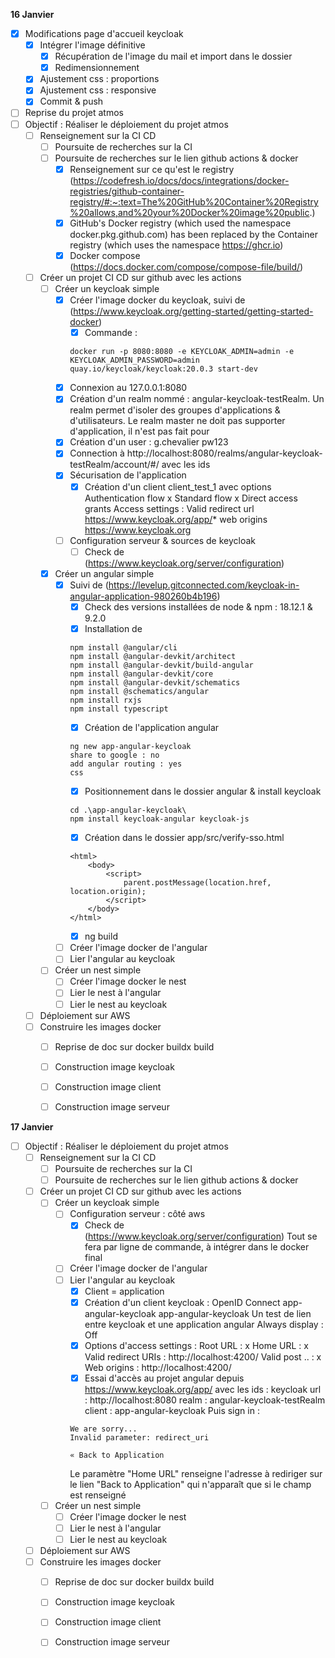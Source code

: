 **16 Janvier**
- [x] Modifications page d'accueil keycloak
    - [x] Intégrer l'image définitive
        - [x] Récupération de l'image du mail et import dans le dossier
        - [x] Redimensionnement
    - [x] Ajustement css : proportions
    - [x] Ajustement css : responsive
    - [x] Commit & push
- [ ] Reprise du projet atmos
- [ ] Objectif : Réaliser le déploiement du projet atmos 
    - [ ] Renseignement sur la CI CD
        - [ ] Poursuite de recherches sur la CI
        - [ ] Poursuite de recherches sur le lien github actions & docker 
            - [x] Renseignement sur ce qu'est le registry (https://codefresh.io/docs/docs/integrations/docker-registries/github-container-registry/#:~:text=The%20GitHub%20Container%20Registry%20allows,and%20your%20Docker%20image%20public.)
            - [x] GitHub's Docker registry (which used the namespace docker.pkg.github.com) has been replaced by the Container registry (which uses the namespace https://ghcr.io)
            - [x] Docker compose (https://docs.docker.com/compose/compose-file/build/)
    - [ ] Créer un projet CI CD sur github avec les actions
        - [ ] Créer un keycloak simple
            - [x] Créer l'image docker du keycloak, suivi de (https://www.keycloak.org/getting-started/getting-started-docker)
                - [x] Commande :
                ```
                docker run -p 8080:8080 -e KEYCLOAK_ADMIN=admin -e KEYCLOAK_ADMIN_PASSWORD=admin quay.io/keycloak/keycloak:20.0.3 start-dev
                ```
            - [x] Connexion au 127.0.0.1:8080
            - [x] Création d'un realm nommé : angular-keycloak-testRealm. Un realm permet d'isoler des groupes d'applications & d'utilisateurs. Le realm master ne doit pas supporter d'application, il n'est pas fait pour
            - [x] Création d'un user :
            g.chevalier
            pw123
            - [x] Connection à http://localhost:8080/realms/angular-keycloak-testRealm/account/#/ avec les ids
            - [x] Sécurisation de l'application
                - [x] Création d'un client client_test_1 avec options Authentication flow
                x Standard flow
                x Direct access grants
                Access settings :
                Valid redirect url
                https://www.keycloak.org/app/*
                web origins
                https://www.keycloak.org
            - [ ] Configuration serveur & sources de keycloak
                - [ ] Check de (https://www.keycloak.org/server/configuration)
        - [x] Créer un angular simple
            - [x] Suivi de (https://levelup.gitconnected.com/keycloak-in-angular-application-980260b4b196)
                - [x] Check des versions installées de node & npm : 18.12.1 & 9.2.0
                - [x] Installation de 
                ```
                npm install @angular/cli
                npm install @angular-devkit/architect
                npm install @angular-devkit/build-angular
                npm install @angular-devkit/core
                npm install @angular-devkit/schematics
                npm install @schematics/angular
                npm install rxjs
                npm install typescript
                ```
                - [x] Création de l'application angular
                ```
                ng new app-angular-keycloak
                share to google : no
                add angular routing : yes
                css
                ```
                - [x] Positionnement dans le dossier angular & install keycloak
                ```
                cd .\app-angular-keycloak\
                npm install keycloak-angular keycloak-js
                ```
                - [x] Création dans le dossier app/src/verify-sso.html
                ```
                <html>
                    <body>
                        <script>
                            parent.postMessage(location.href, location.origin);
                        </script>
                    </body>
                </html>
                ```
                - [x] ng build
            - [ ] Créer l'image docker de l'angular
            - [ ] Lier l'angular au keycloak
        - [ ] Créer un nest simple
            - [ ] Créer l'image docker le nest
            - [ ] Lier le nest à l'angular
            - [ ] Lier le nest au keycloak
    - [ ] Déploiement sur AWS
    - [ ] Construire les images docker
        - [ ] Reprise de doc sur docker buildx build 
        - [ ] Construction image keycloak 
        - [ ] Construction image client 
        - [ ] Construction image serveur 


**17 Janvier**
- [ ] Objectif : Réaliser le déploiement du projet atmos 
    - [ ] Renseignement sur la CI CD
        - [ ] Poursuite de recherches sur la CI
        - [ ] Poursuite de recherches sur le lien github actions & docker 
    - [ ] Créer un projet CI CD sur github avec les actions
        - [ ] Créer un keycloak simple
            - [ ] Configuration serveur : côté aws
                - [x] Check de (https://www.keycloak.org/server/configuration)
                Tout se fera par ligne de commande, à intégrer dans le docker final
            - [ ] Créer l'image docker de l'angular
            - [ ] Lier l'angular au keycloak
                - [x] Client = application
                - [x] Création d'un client keycloak : 
                OpenID Connect
                app-angular-keycloak
                app-angular-keycloak
                Un test de lien entre keycloak et une application angular
                Always display : Off
                - [x] Options d'access settings :
                Root URL : x
                Home URL : x
                Valid redirect URIs : http://localhost:4200/
                Valid post .. : x
                Web origins : http://localhost:4200/
                - [x] Essai d'accès au projet angular depuis https://www.keycloak.org/app/ avec les ids :
                keycloak url : http://localhost:8080
                realm : angular-keycloak-testRealm
                client : app-angular-keycloak
                Puis sign in : 
                ```
                We are sorry...
                Invalid parameter: redirect_uri

                « Back to Application
                ```
                Le paramètre "Home URL" renseigne l'adresse à rediriger sur le lien "Back to Application" qui n'apparaît que si le champ est renseigné
        - [ ] Créer un nest simple
            - [ ] Créer l'image docker le nest
            - [ ] Lier le nest à l'angular
            - [ ] Lier le nest au keycloak
    - [ ] Déploiement sur AWS
    - [ ] Construire les images docker
        - [ ] Reprise de doc sur docker buildx build 
        - [ ] Construction image keycloak 
        - [ ] Construction image client 
        - [ ] Construction image serveur 

